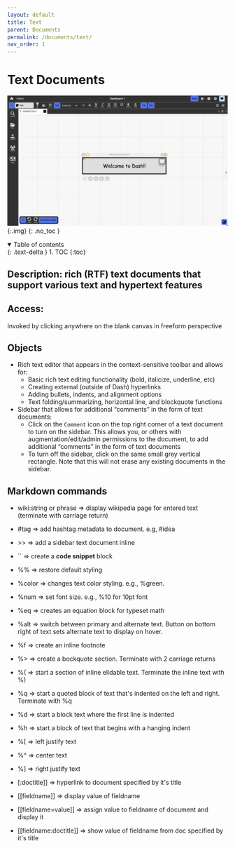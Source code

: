 ```yaml
---
layout: default
title: Text
parent: Documents
permalink: /documents/text/
nav_order: 1
---
```


# Text Documents

![](../../assets/images/environment/text_doc.png){:.img}
{: .no_toc }

<details open markdown="block">
  <summary>
    Table of contents
  </summary>
  {: .text-delta }
1. TOC
{:toc}
</details>

## Description: rich (RTF) text documents that support various text and hypertext features

## Access:

Invoked by clicking anywhere on the blank canvas in freeform perspective

## Objects

- Rich text editor that appears in the context-sensitive toolbar and allows for:
  - Basic rich text editing functionality (bold, italicize, underline, etc)
  - Creating external (outside of Dash) hyperlinks
  - Adding bullets, indents, and alignment options
  - Text folding/summarizing, horizontal line, and blockquote functions
- Sidebar that allows for additional “comments” in the form of text documents:
  - Click on the `Comment` icon on the top right corner of a text document to turn on the sidebar. This allows you, or others with augmentation/edit/admin permissions to the document, to add additional “comments” in the form of text documents
  - To turn off the sidebar, click on the same small grey vertical rectangle. Note that this will not erase any existing documents in the sidebar.

## Markdown commands

- wiki:string or phrase => display wikipedia page for entered text (terminate with carriage return)
- #tag => add hashtag metadata to document. e.g, #idea
- \>> => add a sidebar text document inline
- \`\` => create a **code snippet** block

- %% => restore default styling
- %color => changes text color styling. e.g., %green.
- %num => set font size. e.g., %10 for 10pt font
- %eq => creates an equation block for typeset math
- %alt => switch between primary and alternate text. Button on bottom right of text sets alternate text to display on hover.
- %f => create an inline footnote
- %> => create a bockquote section. Terminate with 2 carriage returns
- %( => start a section of inline elidable text. Terminate the inline text with %)
- %q => start a quoted block of text that's indented on the left and right. Terminate with %q
- %d => start a block text where the first line is indented
- %h => start a block of text that begins with a hanging indent
- %[ => left justify text
- %^ => center text
- %] => right justify text
- [:doctitle]] => hyperlink to document specified by it's title
- [[fieldname]] => display value of fieldname
- [[fieldname=value]] => assign value to fieldname of document and display it
- [[fieldname:doctitle]] => show value of fieldname from doc specified by it's title
